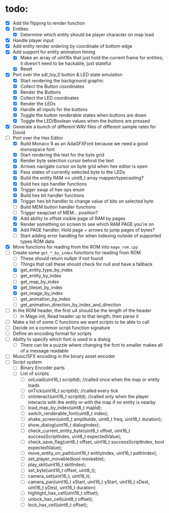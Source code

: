# todo:

- [x] Add tile flipping to render function
- [x] Entities
	- [x] Determine which entity should be player character on map load
- [x] Handle player input
- [x] Add entity render ordering by coordinate of bottom edge
- [x] Add support for entity animation timing
	- [x] Make an array of uint16s that just hold the current frame for entities; it doesn't need to be hackable, just stateful
	- [x] Reset
- [x] Port over the sdl_toy_0 button & LED state emulation
	- [x] Start rendering the background graphic
	- [x] Collect the Button coordinates
	- [x] Render the Buttons
	- [x] Collect the LED coordinates
	- [x] Render the LEDs
	- [x] Handle all inputs for the buttons
	- [x] Toggle the button renderable states when buttons are down
	- [x] Toggle the LED/Boolean values when the buttons are pressed
- [x] Generate a bunch of different WAV files of different sample rates for Dovid
- [ ] Port over the Hex Editor
	- [x] Build Monaco 9 as an AdaGFXFont because we need a good monospace font
	- [x] Start rendering the text for the byte grid
	- [x] Render byte selection cursor behind the text
	- [x] Arrows navigate cursor on byte grid when hex editor is open
	- [x] Pass states of currently selected byte to the LEDs
	- [x] Build the entity RAM <-> uint8_t array mapper/typecasting?
	- [x] Build hex ops handler functions
	- [x] Trigger swap of hex ops enum
	- [x] Build hex bit handler functions
	- [x] Trigger hex bit handler to change value of bits on selected byte
	- [ ] Build MEM button handler functions
	- [ ] Trigger swap/set of MEM... position?
	- [x] Add ability to offset visible page of RAM by pages
	- [x] Render something on screen to see which RAM PAGE you're on
	- [x] Add PAGE handler; Hold page + arrows to jump pages of bytes?
	- [ ] Start adding error handling for when indexing outside of supported types ROM data
- [x] Move functions for reading from the ROM into `mage_rom.cpp`
- [ ] Create some `get_*_by_index` functions for reading from ROM
	- [ ] These should return nullptr if not found
	- [ ] Things that call these should check for null and have a fallback
	- [x] get_entity_type_by_index
	- [ ] get_entity_by_index
	- [ ] get_map_by_index
	- [x] get_tileset_by_index
	- [x] get_image_by_index
	- [ ] get_animation_by_index
	- [ ] get_animation_direction_by_index_and_direction
- [ ] In the ROM header, the first u4 should be the length of the header
	- [ ] In Mage init, Read header up to that length, then parse it
- [ ] Make a list of some C functions we want scripts to be able to call
- [ ] Decide on a common script function signature
- [ ] Define an encoding format for scripts
- [ ] Ability to specify which font is used in a dialog
	- [ ] There can be a puzzle where changing the font to smaller makes all of a message readable
- [ ] Music/SFX encoding in the binary asset encoder
- [ ] Script system
	- [ ] Binary Encoder parts
	- [ ] List of scripts
		- [ ] onLoad(uint16_t scriptId); //called once when the map or entity loads
		- [ ] onTick(uint16_t scriptId); //called every tick
		- [ ] onInteract(uint16_t scriptId); //called only when the player interacts with the entity or with the map if no entity is nearby
		- [ ] load_map_by_index(uint8_t mapId);
		- [ ] switch_renderable_font(uint8_t index);
		- [ ] shake_screen(uint8_t amplitutde, uint8_t freq, uint16_t duration);
		- [ ] show_dialog(uint16_t dialogIndex);
		- [ ] check_current_entity_byte(uint8_t offset, uint16_t successScriptIndex, uint8_t expectedValue);
		- [ ] check_save_flag(uint8_t offset, uint16_t successScriptIndex, bool expectedValue);
		- [ ] move_entity_on_path(uint16_t entityIndex, uint16_t pathIndex);
		- [ ] set_player_movable(bool moveable);
		- [ ] play_skit(uint16_t skitIndex);
		- [ ] set_byte(uint16_t offset, uint8_t);
		- [ ] camera_set(uint16_t, uint16_t);
		- [ ] camera_pan(uint16_t xStart, uint16_t yStart, uint16_t xDest, uint16_t yDest, uint16_t duration)
		- [ ] highlight_hax_cell(uint16_t offset);
		- [ ] unlock_hax_cell(uint8_t offset);
		- [ ] lock_hax_cell(uint8_t offset);